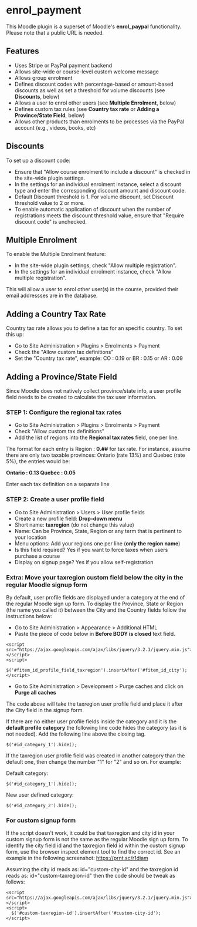 # enrol_payment
This Moodle plugin is a superset of Moodle's **enrol\_paypal** functionality. Please note that a public URL is needed.

## Features
- Uses Stripe or PayPal payment backend
- Allows site-wide or course-level custom welcome message
- Allows group enrolment
- Defines discount codes with percentage-based or amount-based discounts
as well as set a threshold for volume discounts (see **Discounts**, below)
- Allows a user to enrol other users (see **Multiple Enrolment**, below)
- Defines custom tax rules (see **Country tax rate** or **Adding a Province/State Field**, below)
- Allows other products than enrolments to be processes via the PayPal account (e.g., videos, books, etc)

## Discounts
To set up a discount code:
- Ensure that "Allow course enrolment to include a discount" is checked in the site-wide plugin settings.
- In the settings for an individual enrolment instance, select a discount type and enter the corresponding
discount amount and discount code.
- Default Discount threshold is 1. For volume discount, set Discount threshold value to 2 or more.
- To enable automatic application of discount when the number of registrations meets the discount threshold value,
ensure that "Require discount code" is unchecked.

## Multiple Enrolment
To enable the Multiple Enrolment feature:
- In the site-wide plugin settings, check "Allow multiple registration".
- In the settings for an individual enrolment instance, check "Allow multiple registration".

This will allow a user to enrol other user(s) in the course, provided their email addressses are in the database.

## Adding a Country Tax Rate
Country tax rate allows you to define a tax for an specific country. To set this up:
- Go to Site Administration > Plugins > Enrolments > Payment
- Check the "Allow custom tax definitions"
- Set the "Country tax rate", example: CO : 0.19 or BR : 0.15 or AR : 0.09

## Adding a Province/State Field
Since Moodle does not natively collect province/state info, a user
profile field needs to be created to calculate the tax user information.

### STEP 1: Configure the regional tax rates
- Go to Site Administration > Plugins > Enrolments > Payment
- Check "Allow custom tax definitions"
- Add the list of regions into the **Regional tax rates** field, one per line.

The format for each entry is Region : **0.##** for tax rate. For instance, assume there are only two taxable provinces: Ontario (rate 13%) and Quebec (rate 5%), the entries would be:

**Ontario : 0.13
Quebec : 0.05**

Enter each tax definition on a separate line

### STEP 2: Create a user profile field
- Go to Site Administration > Users > User profile fields
- Create a new profile field: **Drop-down menu**
- Short name: **taxregion** (do not change this value)
- Name: Can be Province, State, Region or any term that is pertinent to your location
- Menu options: Add your regions one per line (**only the region name**)
- Is this field required? Yes if you want to force taxes when users purchase a course
- Display on signup page? Yes if you allow self-registration

### Extra: Move your taxregion custom field below the city in the regular Moodle signup form
By default, user profile fields are displayed under a category at the end of the regular Moodle sign up form. To display
 the Province, State or Region (the name you called it) between the City and the Country fields follow the instructions below:

- Go to Site Administration > Appearance > Additional HTML
- Paste the piece of code below in **Before BODY is closed** text field.

```
<script src="https://ajax.googleapis.com/ajax/libs/jquery/3.2.1/jquery.min.js"></script>
<script>
  $('#fitem_id_profile_field_taxregion').insertAfter('#fitem_id_city');
</script>
```
- Go to Site Administration > Development > Purge caches and click on **Purge all caches**

The code above will take the taxregion user profile field and place it after the City field in the signup form.

If there are no either user profile fields inside the category and it is the **default profile category** the following line code hides the category (as it is not needed). Add the following line above the **</script>** closing tag.

```
$('#id_category_1').hide();
```

If the taxregion user profile field was created in another category than the default one, then change the number "1" for "2" and so on. For example:

Default category:

```
$('#id_category_1').hide();
```

New user defined category: 

```
$('#id_category_2').hide();
```

### For custom signup form
If the script doesn't work, it could be that taxregion and city id in your custom signup form is not the same as the regular Moodle sign up form. To identify the city field id and the taxregion field id within the custom signup form, use the browser inspect element tool to find the correct id. See an example in the following screenshot: https://prnt.sc/r1diam

Assuming the city id reads as: id="custom-city-id" and the taxregion id reads as: id="custom-taxregion-id" then the code should be tweak as follows:

```
<script src="https://ajax.googleapis.com/ajax/libs/jquery/3.2.1/jquery.min.js"></script>
<script>
  $('#custom-taxregion-id').insertAfter('#custom-city-id');
</script>
```

